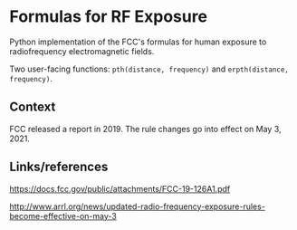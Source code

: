 # Formulas for RF Exposure

Python implementation of the FCC's formulas for human exposure to
radiofrequency electromagnetic fields.

Two user-facing functions: `pth(distance, frequency)` and
`erpth(distance, frequency)`.


## Context

FCC released a report in 2019. The rule changes go into effect on May
3, 2021.


## Links/references

https://docs.fcc.gov/public/attachments/FCC-19-126A1.pdf

http://www.arrl.org/news/updated-radio-frequency-exposure-rules-become-effective-on-may-3
